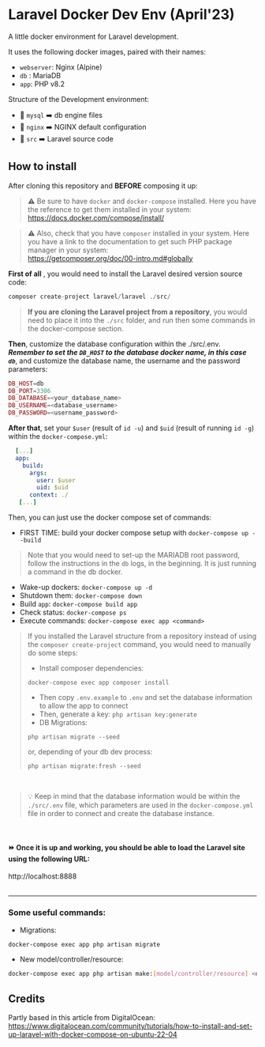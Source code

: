 # Laravel Docker Dev Env (April'23)
A little docker environment for Laravel development.  

It uses the following docker images, paired with their names:
   - `webserver`: Nginx (Alpine)  
   - `db` : MariaDB  
   - `app`: PHP v8.2  

Structure of the Development environment:
   - 📁 `mysql` ➡️ db engine files
   - 📁 `nginx` ➡️ NGINX default configuration
   - 📁 `src`   ➡️ Laravel source code

## How to install
After cloning this repository and **BEFORE** composing it up:

> ⚠️ Be sure to have `docker` and `docker-compose` installed. Here you have the
reference to get them installed in your system:  
https://docs.docker.com/compose/install/

> ⚠️ Also, check that you have `composer` installed in your system. Here you have a link to 
the documentation to get such PHP package manager in your system:  
https://getcomposer.org/doc/00-intro.md#globally

**First of all** , you would need to install the Laravel desired version source code:
```php
composer create-project laravel/laravel ./src/
```
> **If you are cloning the Laravel project from a repository**, you would need to place it into the `./src` folder, and run then some commands in the docker-compose section.

**Then**, customize the database configuration within the ./src/.env. ***Remember to set the `DB_HOST` to the
database docker name, in this case `db`***, and customize the database name, the username and the password parameters:
```php
DB_HOST=db
DB_PORT=3306
DB_DATABASE=<your_database_name>
DB_USERNAME=<database_username>
DB_PASSWORD=<username_password>
```

**After that**, set your `$user` (result of ```id -u```) and `$uid` (result of running ```id -g```) within the `docker-compose.yml`: 
```yml
  [...]
  app:
    build:
      args:
        user: $user
        uid: $uid
      context: ./
   [...]
```
Then, you can just use the docker compose set of commands:

   - FIRST TIME: build your docker compose setup with `docker-compose up --build`
   > Note that you would need to set-up the MARIADB root password, follow the instructions in the `db` logs, in the beginning. It is just running a command in the db docker.

   - Wake-up dockers: `docker-compose up -d`
   - Shutdown them: `docker-compose down`
   - Build `app`: `docker-compose build app`
   - Check status: `docker-compose ps`
   - Execute commands: `docker-compose exec app <command>`
   
   > If you installed the Laravel structure from a repository instead of using the `composer create-project` command, you would need to manually do some steps:
   > -  Install composer dependencies: 
   >
   > ```docker-compose exec app composer install```
   > - Then copy `.env.example` to `.env` and set the database information to allow the app to connect
   > - Then, generate a key: `php artisan key:generate`
   > - DB Migrations:
   >
   >``` php artisan migrate --seed ```
   >
   >or, depending of your db dev process:
   >
   >```php artisan migrate:fresh --seed```

<br/>

> 💡 Keep in mind that the database information would be within the `./src/.env` file, which parameters
are used in the `docker-compose.yml` file in order to connect and create the database instance.
  
<br/>

#### ⏩ Once it is up and working, you should be able to load the Laravel site using the following URL:  
http://localhost:8888
<br/>
<br/>
  
***
### Some useful commands:
   - Migrations:  
   ```bash
   docker-compose exec app php artisan migrate
   ```

   - New model/controller/resource:
   ```bash
   docker-compose exec app php artisan make:[model/controller/resource] <options>
   ```

## Credits
Partly based in this article from DigitalOcean:  
https://www.digitalocean.com/community/tutorials/how-to-install-and-set-up-laravel-with-docker-compose-on-ubuntu-22-04
